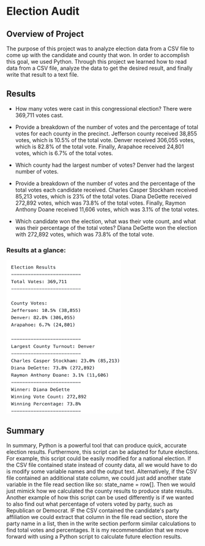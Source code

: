 # Election Audit

## Overview of Project

The purpose of this project was to analyze election data from a CSV file to come up with the candidate and county that won. In order to accomplish this goal, we used Python. Through this project we learned how to read data from a CSV file, analyze the data to get the desired result, and finally write that result to a text file.

## Results
- How many votes were cast in this congressional election?
There were 369,711 votes cast.

- Provide a breakdown of the number of votes and the percentage of total votes for each county in the precinct.
Jefferson county received 38,855 votes, which is 10.5% of the total vote. Denver received 306,055 votes, which is 82.8% of the total vote. Finally, Arapahoe received 24,801 votes, which is 6.7% of the total votes.

- Which county had the largest number of votes?
Denver had the largest number of votes.

- Provide a breakdown of the number of votes and the percentage of the total votes each candidate received.
Charles Casper Stockham received 85,213 votes, which is 23% of the total votes. Diana DeGette received 272,892 votes, which was 73.8% of the total votes. Finally, Raymon Anthony Doane received 11,606 votes, which was 3.1% of the total votes.

- Which candidate won the election, what was their vote count, and what was their percentage of the total votes?
Diana DeGette won the election with 272,892 votes, which was 73.8% of the total vote.

### Results at a glance:

<img src="https://github.com/kimcheese33/election_analysis/blob/main/Resources/election_results.png" width="300" height="400" />

## Summary
In summary, Python is a powerful tool that can produce quick, accurate election results. Furthermore, this script can be adapted for future elections. For example, this script could be easily modified for a national election. If the CSV file contained state instead of county data, all we would have to do is modify some variable names and the output text. Alternatively, if the CSV file contained an additional state column, we could just add another state variable in the file read section like so: state_name = row[<state column number>]. Then we would just mimick how we calculated the county results to produce state results. Another example of how this script can be used differently is if we wanted to also find out what percentage of voters voted by party, such as Republican or Democrat. IF the CSV contained the candidate's party affiliation we could extract that column in the file read section, store the party name in a list, then in the write section perform similar calculations to find total votes and percentages. It is my recommendation that we move forward with using a Python script to calculate future election results.
